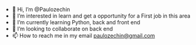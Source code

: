 - 👋 Hi, I’m @Paulozechin
- 👀 I’m interested in learn and get a opportunity for a First job in this area
- 🌱 I’m currently learning Python, back and front end
- 💞️ I’m looking to collaborate on back end
- 📫 How to reach me in my email paulozechin@gmail.com

<!---
Paulozechin/Paulozechin is a ✨ special ✨ repository because its `README.md` (this file) appears on your GitHub profile.
You can click the Preview link to take a look at your changes.
--->
